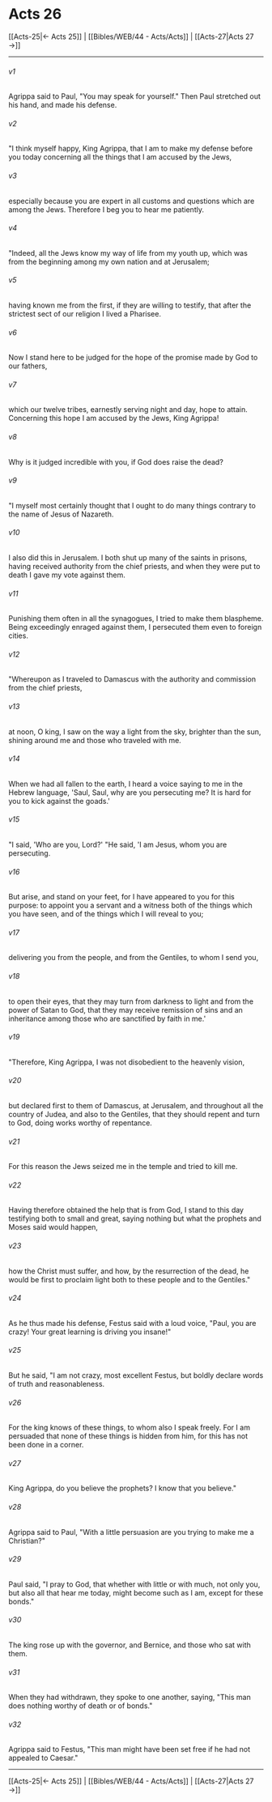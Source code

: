 # Acts 26

[[Acts-25|← Acts 25]] | [[Bibles/WEB/44 - Acts/Acts]] | [[Acts-27|Acts 27 →]]
***



###### v1 
Agrippa said to Paul, "You may speak for yourself." Then Paul stretched out his hand, and made his defense. 

###### v2 
"I think myself happy, King Agrippa, that I am to make my defense before you today concerning all the things that I am accused by the Jews, 

###### v3 
especially because you are expert in all customs and questions which are among the Jews. Therefore I beg you to hear me patiently. 

###### v4 
"Indeed, all the Jews know my way of life from my youth up, which was from the beginning among my own nation and at Jerusalem; 

###### v5 
having known me from the first, if they are willing to testify, that after the strictest sect of our religion I lived a Pharisee. 

###### v6 
Now I stand here to be judged for the hope of the promise made by God to our fathers, 

###### v7 
which our twelve tribes, earnestly serving night and day, hope to attain. Concerning this hope I am accused by the Jews, King Agrippa! 

###### v8 
Why is it judged incredible with you, if God does raise the dead? 

###### v9 
"I myself most certainly thought that I ought to do many things contrary to the name of Jesus of Nazareth. 

###### v10 
I also did this in Jerusalem. I both shut up many of the saints in prisons, having received authority from the chief priests, and when they were put to death I gave my vote against them. 

###### v11 
Punishing them often in all the synagogues, I tried to make them blaspheme. Being exceedingly enraged against them, I persecuted them even to foreign cities. 

###### v12 
"Whereupon as I traveled to Damascus with the authority and commission from the chief priests, 

###### v13 
at noon, O king, I saw on the way a light from the sky, brighter than the sun, shining around me and those who traveled with me. 

###### v14 
When we had all fallen to the earth, I heard a voice saying to me in the Hebrew language, 'Saul, Saul, why are you persecuting me? It is hard for you to kick against the goads.' 

###### v15 
"I said, 'Who are you, Lord?' "He said, 'I am Jesus, whom you are persecuting. 

###### v16 
But arise, and stand on your feet, for I have appeared to you for this purpose: to appoint you a servant and a witness both of the things which you have seen, and of the things which I will reveal to you; 

###### v17 
delivering you from the people, and from the Gentiles, to whom I send you, 

###### v18 
to open their eyes, that they may turn from darkness to light and from the power of Satan to God, that they may receive remission of sins and an inheritance among those who are sanctified by faith in me.' 

###### v19 
"Therefore, King Agrippa, I was not disobedient to the heavenly vision, 

###### v20 
but declared first to them of Damascus, at Jerusalem, and throughout all the country of Judea, and also to the Gentiles, that they should repent and turn to God, doing works worthy of repentance. 

###### v21 
For this reason the Jews seized me in the temple and tried to kill me. 

###### v22 
Having therefore obtained the help that is from God, I stand to this day testifying both to small and great, saying nothing but what the prophets and Moses said would happen, 

###### v23 
how the Christ must suffer, and how, by the resurrection of the dead, he would be first to proclaim light both to these people and to the Gentiles." 

###### v24 
As he thus made his defense, Festus said with a loud voice, "Paul, you are crazy! Your great learning is driving you insane!" 

###### v25 
But he said, "I am not crazy, most excellent Festus, but boldly declare words of truth and reasonableness. 

###### v26 
For the king knows of these things, to whom also I speak freely. For I am persuaded that none of these things is hidden from him, for this has not been done in a corner. 

###### v27 
King Agrippa, do you believe the prophets? I know that you believe." 

###### v28 
Agrippa said to Paul, "With a little persuasion are you trying to make me a Christian?" 

###### v29 
Paul said, "I pray to God, that whether with little or with much, not only you, but also all that hear me today, might become such as I am, except for these bonds." 

###### v30 
The king rose up with the governor, and Bernice, and those who sat with them. 

###### v31 
When they had withdrawn, they spoke to one another, saying, "This man does nothing worthy of death or of bonds." 

###### v32 
Agrippa said to Festus, "This man might have been set free if he had not appealed to Caesar."

***
[[Acts-25|← Acts 25]] | [[Bibles/WEB/44 - Acts/Acts]] | [[Acts-27|Acts 27 →]]
